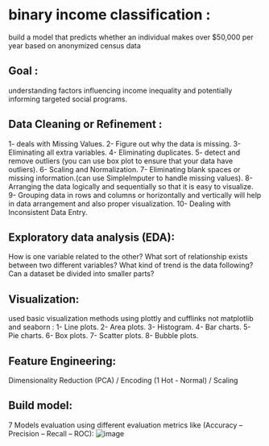 # binary income classification :
build a model that predicts whether an individual makes over $50,000 per year based on anonymized census data
## Goal :
understanding factors influencing income inequality and potentially informing targeted social programs.
##  Data Cleaning or Refinement :
1- deals with Missing Values.
2- Figure out why the data is missing.
3- Eliminating all extra variables.
4- Eliminating duplicates.
5- detect and remove outliers (you can use box plot to ensure that your data have outliers).
6- Scaling and Normalization.
7- Eliminating blank spaces or missing information.(can use SimpleImputer to handle missing values).
8- Arranging the data logically and sequentially so that it is easy to visualize.
9- Grouping data in rows and columns or horizontally and vertically will help in data arrangement and
also proper visualization.
10- Dealing with Inconsistent Data Entry.
## Exploratory data analysis (EDA):
How is one variable related to the other?
What sort of relationship exists between two different variables?
What kind of trend is the data following?
Can a dataset be divided into smaller parts?
## Visualization:
used basic visualization methods using plottly and cufflinks not matplotlib and seaborn :
1- Line plots.
2- Area plots.
3- Histogram.
4- Bar charts.
5- Pie charts.
6- Box plots.
7- Scatter plots.
8- Bubble plots.
## Feature Engineering:
Dimensionality Reduction (PCA) / Encoding (1 Hot - Normal) / Scaling
## Build model:
7 Models evaluation using different evaluation metrics like (Accuracy – Precision – Recall – ROC): 
![image](https://github.com/Manar20575/Data-Science-Project/assets/74185394/fb96c558-2da1-4e54-ad7a-f8e012492bce)





